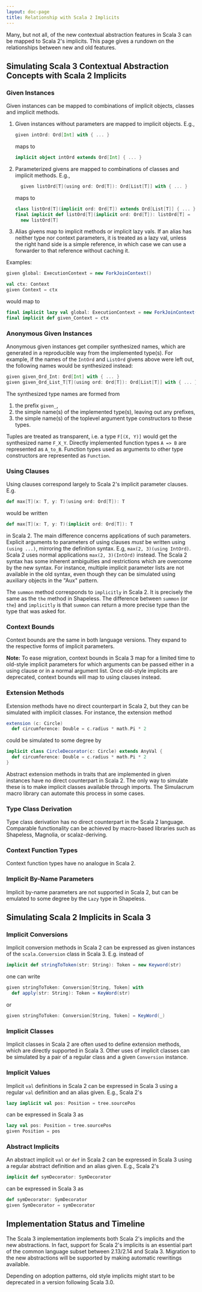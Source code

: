 ```yaml
---
layout: doc-page
title: Relationship with Scala 2 Implicits
---
```


Many, but not all, of the new contextual abstraction features in Scala 3 can be mapped to Scala 2's implicits. This page gives a rundown on the relationships between new and old features.

## Simulating Scala 3 Contextual Abstraction Concepts with Scala 2 Implicits

### Given Instances

Given instances can be mapped to combinations of implicit objects, classes and implicit methods.

 1. Given instances without parameters are mapped to implicit objects. E.g.,

    ```scala
    given intOrd: Ord[Int] with { ... }
    ```

    maps to

    ```scala
    implicit object intOrd extends Ord[Int] { ... }
    ```

 2. Parameterized givens are mapped to combinations of classes and implicit methods. E.g.,

    ```scala
      given listOrd[T](using ord: Ord[T]): Ord[List[T]] with { ... }
    ```

    maps to

    ```scala
    class listOrd[T](implicit ord: Ord[T]) extends Ord[List[T]] { ... }
    final implicit def listOrd[T](implicit ord: Ord[T]): listOrd[T] =
      new listOrd[T]
    ```

 3. Alias givens map to implicit methods or implicit lazy vals. If an alias has neither type nor context parameters,
    it is treated as a lazy val, unless the right hand side is a simple reference, in which case we can use a forwarder to
    that reference without caching it.

Examples:

```scala
given global: ExecutionContext = new ForkJoinContext()

val ctx: Context
given Context = ctx
```

would map to

```scala
final implicit lazy val global: ExecutionContext = new ForkJoinContext()
final implicit def given_Context = ctx
```

### Anonymous Given Instances

Anonymous given instances get compiler synthesized names, which are generated in a reproducible way from the implemented type(s). For example, if the names of the `IntOrd` and `ListOrd` givens above were left out, the following names would be synthesized instead:

```scala
given given_Ord_Int: Ord[Int] with { ... }
given given_Ord_List_T[T](using ord: Ord[T]): Ord[List[T]] with { ... }
```

The synthesized type names are formed from

1. the prefix `given_`,
2. the simple name(s) of the implemented type(s), leaving out any prefixes,
3. the simple name(s) of the toplevel argument type constructors to these types.

Tuples are treated as transparent, i.e. a type `F[(X, Y)]` would get the synthesized name
`F_X_Y`. Directly implemented function types `A => B` are represented as `A_to_B`. Function types used as arguments to other type constructors are represented as `Function`.

### Using Clauses

Using clauses correspond largely to Scala 2's implicit parameter clauses. E.g.

```scala
def max[T](x: T, y: T)(using ord: Ord[T]): T
```

would be written

```scala
def max[T](x: T, y: T)(implicit ord: Ord[T]): T
```

in Scala 2. The main difference concerns applications of such parameters.
Explicit arguments to parameters of using clauses _must_ be written using `(using ...)`,
mirroring the definition syntax. E.g, `max(2, 3)(using IntOrd)`.
Scala 2 uses normal applications `max(2, 3)(IntOrd)` instead. The Scala 2 syntax has some inherent ambiguities and restrictions which are overcome by the new syntax. For instance, multiple implicit parameter lists are not available in the old syntax, even though they can be simulated using auxiliary objects in the "Aux" pattern.

The `summon` method corresponds to `implicitly` in Scala 2.
It is precisely the same as the `the` method in Shapeless.
The difference between `summon` (or `the`) and `implicitly` is
that `summon` can return a more precise type than the type that was
asked for.

### Context Bounds

Context bounds are the same in both language versions. They expand to the respective forms of implicit parameters.

**Note:** To ease migration, context bounds in Scala 3 map for a limited time to old-style implicit parameters for which arguments can be passed either in a using clause or
in a normal argument list. Once old-style implicits are deprecated, context bounds
will map to using clauses instead.

### Extension Methods

Extension methods have no direct counterpart in Scala 2, but they can be simulated with implicit classes. For instance, the extension method

```scala
extension (c: Circle)
  def circumference: Double = c.radius * math.Pi * 2
```

could be simulated to some degree by

```scala
implicit class CircleDecorator(c: Circle) extends AnyVal {
  def circumference: Double = c.radius * math.Pi * 2
}
```

Abstract extension methods in traits that are implemented in given instances have no direct counterpart in Scala 2. The only way to simulate these is to make implicit classes available through imports. The Simulacrum macro library can automate this process in some cases.

### Type Class Derivation

Type class derivation has no direct counterpart in the Scala 2 language. Comparable functionality can be achieved by macro-based libraries such as Shapeless, Magnolia, or scalaz-deriving.

### Context Function Types

Context function types have no analogue in Scala 2.

### Implicit By-Name Parameters

Implicit by-name parameters are not supported in Scala 2, but can be emulated to some degree by the `Lazy` type in Shapeless.

## Simulating Scala 2 Implicits in Scala 3

### Implicit Conversions

Implicit conversion methods in Scala 2 can be expressed as given instances of the `scala.Conversion` class in Scala 3. E.g. instead of

```scala
implicit def stringToToken(str: String): Token = new Keyword(str)
```

one can write

```scala
given stringToToken: Conversion[String, Token] with
  def apply(str: String): Token = KeyWord(str)
```

or

```scala
given stringToToken: Conversion[String, Token] = KeyWord(_)
```

### Implicit Classes

Implicit classes in Scala 2 are often used to define extension methods, which are directly supported in Scala 3. Other uses of implicit classes can be simulated by a pair of a regular class and a given `Conversion` instance.

### Implicit Values

Implicit `val` definitions in Scala 2 can be expressed in Scala 3 using a regular `val` definition and an alias given.
E.g., Scala 2's

```scala
lazy implicit val pos: Position = tree.sourcePos
```

can be expressed in Scala 3 as

```scala
lazy val pos: Position = tree.sourcePos
given Position = pos
```

### Abstract Implicits

An abstract implicit `val` or `def` in Scala 2 can be expressed in Scala 3 using a regular abstract definition and an alias given. E.g., Scala 2's

```scala
implicit def symDecorator: SymDecorator
```

can be expressed in Scala 3 as

```scala
def symDecorator: SymDecorator
given SymDecorator = symDecorator
```

## Implementation Status and Timeline

The Scala 3 implementation implements both Scala 2's implicits and the new abstractions. In fact, support for Scala 2's implicits is an essential part of the common language subset between 2.13/2.14 and Scala 3.
Migration to the new abstractions will be supported by making automatic rewritings available.

Depending on adoption patterns, old style implicits might start to be deprecated in a version following Scala 3.0.
